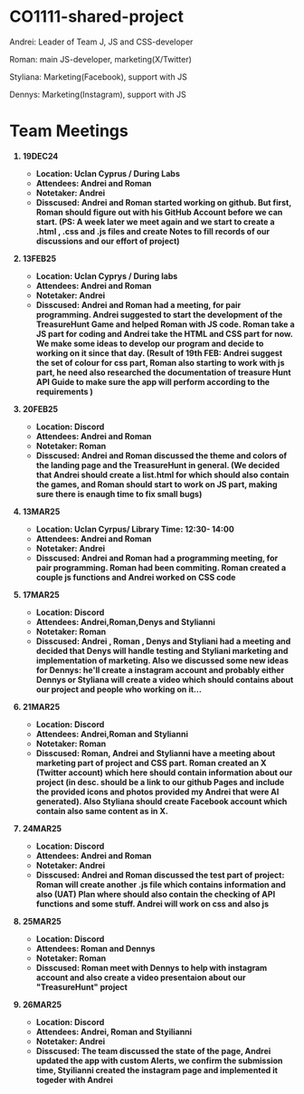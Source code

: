 # CO1111-shared-project 

<p>Andrei: Leader of Team J, JS and CSS-developer</p>
<p>Roman: main JS-developer, marketing(X/Twitter)</p>
<p>Styliana: Marketing(Facebook), support with JS</p>
<p>Dennys: Marketing(Instagram), support with JS</p>

<h1>Team Meetings</h1>

<strong>
    <ol>
    <li>19DEC24</li>
      <ul>
        <li>Location:  Uclan Cyprus / During Labs</li>
        <li>Attendees: Andrei and Roman</li>
        <li>Notetaker: Andrei</li>
        <li>Disscused: Andrei and Roman started working on github. But first, Roman should figure out with his GitHub Account before we can start. (PS: A week later we meet again and we start to create a .html , .css and .js files and create Notes to fill records of our discussions and our effort of project)</li>
</ul> <p></p>
    <li>13FEB25</li>
        <ul>
        <li>Location:  Uclan Cyprys / During labs</li>
        <li>Attendees: Andrei and Roman</li>
        <li>Notetaker: Andrei</li>
        <li>Disscused: Andrei and Roman had a meeting, for pair programming. Andrei suggested to start the development of the TreasureHunt Game and helped Roman with JS code. Roman take a JS part for coding and Andrei take the HTML and CSS part for now. We make some ideas to develop our program and decide to working on it since that day. (Result of 19th FEB: Andrei suggest the set of colour for css part, Roman also starting to work with js part, he need also researched the documentation of treasure Hunt API Guide to make sure the app will perform according to the requirements )</li>
</ul>  <p></p>

<li>20FEB25</li>
      <ul>
        <li>Location:  Discord</li>
        <li>Attendees: Andrei and Roman</li>
        <li>Notetaker: Roman</li>
        <li>Disscused: Andrei and Roman discussed the theme and colors of the landing page and the TreasureHunt in general. (We decided that Andrei should create a list.html for which should also contain the games, and Roman should start to work on JS part, making sure there is enaugh time to fix small bugs)</li>
</ul> <p></p>

<li>13MAR25</li>
      <ul>
        <li>Location:  Uclan Cyrpus/ Library Time: 12:30- 14:00</li>
        <li>Attendees: Andrei and Roman</li>
        <li>Notetaker: Andrei</li>
        <li>Disscused: Andrei and Roman had a programming meeting, for pair programming. Roman had been commiting. Roman created a couple js functions and Andrei worked on CSS code </li>
</ul> <p></p>

<li>17MAR25</li>
      <ul>
        <li>Location:  Discord</li>
        <li>Attendees: Andrei,Roman,Denys and Stylianni</li>
        <li>Notetaker: Roman</li>
        <li>Disscused: Andrei , Roman , Denys and Styliani had a meeting and decided that Denys will handle testing and Styliani marketing and implementation of marketing. Also we discussed some new ideas for Dennys: he'll create a instagram account and probably either Dennys or Styliana will create a video which should contains about our project and people who working on it... </li>
</ul> <p></p>

<li>21MAR25</li>
      <ul>
        <li>Location:  Discord</li>
        <li>Attendees: Andrei,Roman and Stylianni</li>
        <li>Notetaker: Roman</li>
        <li>Disscused: Roman, Andrei and Stylianni have a meeting about marketing part of project and CSS part. Roman created an X (Twitter account) which here should contain information about our project (in desc. should be a link to our github Pages and include the provided icons and photos provided my Andrei that were AI generated). Also Styliana should create Facebook account which contain also same content as in X. </li>
</ul> <p></p>

<li>24MAR25</li>
      <ul>
        <li>Location:  Discord</li>
        <li>Attendees: Andrei and Roman</li>
        <li>Notetaker: Andrei</li>
        <li>Disscused: Andrei and Roman discussed the test part of project: Roman will create another .js file which contains information and also (UAT) Plan where should also contain the checking of API functions and some stuff. Andrei will work on css and also js</li>
</ul> <p></p>

<li>25MAR25</li>
      <ul>
        <li>Location: Discord</li>
        <li>Attendees: Roman and Dennys</li>
        <li>Notetaker: Roman</li>
        <li>Disscused: Roman meet with Dennys to help with instagram account and also create a video presentaion about our "TreasureHunt" project</li>
</ul> <p></p>

<li>26MAR25</li>
      <ul>
        <li>Location: Discord</li>
        <li>Attendees: Andrei, Roman and Styilianni</li>
        <li>Notetaker: Andrei</li>
        <li>Disscused: The team discussed the state of the page, Andrei updated the app with custom Alerts, we confirm the submission time, Styilianni created the instagram page and implemented it togeder with Andrei</li>
</ul> <p></p>
</ol>

</strong>